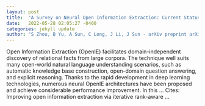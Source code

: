 ```yaml
---
layout: post
title:  "A Survey on Neural Open Information Extraction: Current Status and Future Directions"
date:   2022-05-28 02:05:27 -0400
categories: jekyll update
author: "S Zhou, B Yu, A Sun, C Long, J Li, J Sun - arXiv preprint arXiv:2205.11725, 2022"
---
```

Open Information Extraction (OpenIE) facilitates domain-independent discovery of relational facts from large corpora. The technique well suits many open-world natural language understanding scenarios, such as automatic knowledge base construction, open-domain question answering, and explicit reasoning. Thanks to the rapid development in deep learning technologies, numerous neural OpenIE architectures have been proposed and achieve considerable performance improvement. In this … Cites: ‪Improving open information extraction via iterative rank-aware …‬